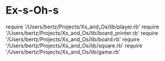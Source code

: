# Ex-s-Oh-s


require '/Users/bertz/Projects/Xs_and_Os/lib/player.rb'
require '/Users/bertz/Projects/Xs_and_Os/lib/board_printer.rb'
require '/Users/bertz/Projects/Xs_and_Os/lib/board.rb'
require '/Users/bertz/Projects/Xs_and_Os/lib/square.rb'
require '/Users/bertz/Projects/Xs_and_Os/lib/game.rb'

